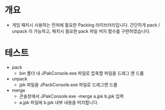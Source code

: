# 개요
 - 게임 패치시 사용하는 런처에 필요한 Packing 라이브러리입니다. 간단하게 pack / unpack 이 가능하고, 패치시 필요한 pack 파일 머지 함수를 구현하였습니다.
 
# 테스트
- pack
  - bin 폴더 내 JPakConsole.exe 파일로 압축할 파일을 드래그 앤 드롭
- unpack
  - jpk 파일을 JPackConsole.exe 파일로 드래그앤 드롭
- merge
  - 콘솔창에서 JPakConsole.exe -merge a.jpk b.jpk 입력
  - a.jpk 파일에 b.jpk 내부 내용을 머지합니다.
